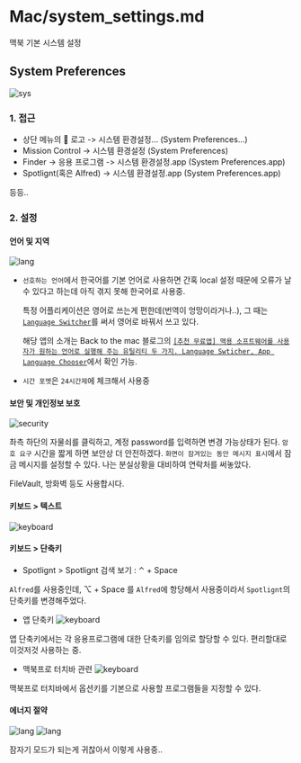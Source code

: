 # Mac/system_settings.md

맥북 기본 시스템 설정

## System Preferences

![sys](./img/system_prefernece_ico.png)

### 1. 접근
- 상단 메뉴의  로고 -> 시스템 환경설정... (System Preferences...)
- Mission Control -> 시스템 환경설정 (System Preferences)
- Finder -> 응용 프로그램 -> 시스템 환경설정.app (System Preferences.app)
- Spotlignt(혹은 Alfred) -> 시스템 환경설정.app (System Preferences.app)

등등..

### 2. 설정

#### 언어 및 지역
![lang](./img/sys_lang01.png)

- `선호하는 언어`에서 한국어를 기본 언어로 사용하면 간혹 local 설정 때문에 오류가 날 수 있다고 하는데 아직 겪지 못해 한국어로 사용중.

    특정 어플리케이션은 영어로 쓰는게 편한데(번역이 엉망이라거나..), 그 때는 [`Language Switcher`](http://www.tj-hd.co.uk/en-gb/languageswitcher/)를 써서 영어로 바꿔서 쓰고 있다.

    해당 앱의 소개는 Back to the mac 블로그의 [`[추천 무료앱] 맥용 소프트웨어를 사용자가 원하는 언어로 실행해 주는 유틸리티 두 가지. Language Swticher, App Language Chooser`](http://macnews.tistory.com/1358)에서 확인 가능.

- `시간 포멧`은 `24시간제`에 체크해서 사용중

#### 보안 및 개인정보 보호
![security](./img/sys_security01.png)

촤측 하단의 자물쇠를 클릭하고, 계정 password를 입력하면 변경 가능상태가 된다. `암호 요구` 시간을 짧게 하면 보안상 더 안전하겠다. `화면이 잠겨있는 동안 메시지 표시`에서 잠금 메시지를 설정할 수 있다. 나는 분실상황을 대비하여 연락처를 써놓았다.

FileVault, 방화벽 등도 사용합시다.

#### 키보드 > 텍스트
![keyboard](./img/sys_keyboard01.png)

#### 키보드 > 단축키
- Spotlignt > Spotlignt 검색 보기 : ⌃ + Space

`Alfred`를 사용중인데, ⌥ + Space 를 `Alfred`에 항당해서 사용중이라서 `Spotlignt`의 단축키를 변경해주었다.

- 앱 단축키
![keyboard](./img/sys_keyboard02.png)

앱 단축키에서는 각 응용프로그램에 대한 단축키를 임의로 할당할 수 있다. 편리할대로 이것저것 사용하는 중.

- 맥북프로 터치바 관련
![keyboard](./img/sys_keyboard03.png)

맥북프로 터치바에서 옵션키를 기본으로 사용할 프로그램들을 지정할 수 있다.

#### 에너지 절약
![lang](./img/sys_energy01.png)
![lang](./img/sys_energy02.png)

잠자기 모드가 되는게 귀찮아서 이렇게 사용중..

####
